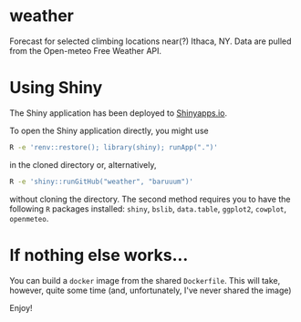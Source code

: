 # weather

Forecast for selected climbing locations near(?) Ithaca, NY. Data are pulled from the Open-meteo Free Weather API. 

# Using Shiny

The Shiny application has been deployed to [Shinyapps.io](https://baruuum.shinyapps.io). 

To open the Shiny application directly, you might use
```bash
R -e 'renv::restore(); library(shiny); runApp(".")'
```
in the cloned directory or, alternatively,
```bash
R -e 'shiny::runGitHub("weather", "baruuum")'
```
without cloning the directory. The second method requires you to have the following `R` packages installed: `shiny`, `bslib`, `data.table`, `ggplot2`, `cowplot`, `openmeteo`.


# If nothing else works...

You can build a `docker` image from the shared `Dockerfile`. This will take, however, quite some time (and, unfortunately, I've never shared the image)


Enjoy!